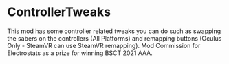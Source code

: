 # ControllerTweaks
This mod has some controller related tweaks you can do such as swapping the sabers on the controllers (All Platforms) and remapping buttons (Oculus Only - SteamVR can use SteamVR remapping).
Mod Commission for Electrostats as a prize for winning BSCT 2021 AAA.